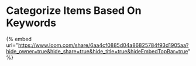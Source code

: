 # Categorize Items Based On Keywords

{% embed url="https://www.loom.com/share/6aa4cf0885d04a86825784f93d1905aa?hide_owner=true&hide_share=true&hide_title=true&hideEmbedTopBar=true" %}
